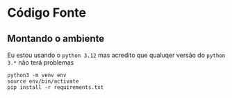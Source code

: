 Código Fonte
===

## Montando o ambiente

Eu estou usando o ```python 3.12``` mas acredito que qualuqer versão do ```python 3.*``` não terá problemas

```shell
python3 -m venv env
source env/bin/activate
pip install -r requirements.txt
```
